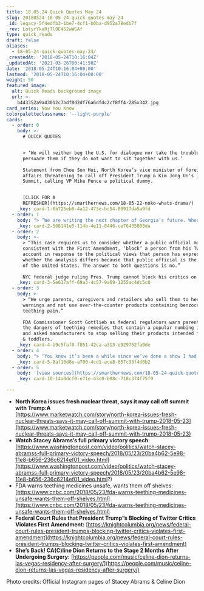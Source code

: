 ```yaml
---
title: 18.05.24 Quick Quotes May 24
slug: 20180524-18-05-24-quick-quotes-may-24
_id: legacy-5f4edfb3-1be7-4cf1-b0ba-d952a78edb7f
_rev: LotyrYkaRjTl0E452wWGAf
type: quick_reads
draft: false
aliases:
  - 18-05-24-quick-quotes-may-24/
_createdAt: '2018-05-24T10:16:04Z'
_updatedAt: '2021-03-26T00:41:50Z'
date: '2018-05-24T10:16:04+00:00'
lastmod: '2018-05-24T10:16:04+00:00'
weight: 50
featured_image:
  alt: Quick Reads background image
  url: >-
    b443352a9a43012c7bdf8d2df76a6dfdc2cf8ff4-285x342.jpg
card_series: Now You Know
colorpaletteclassname: '--light-purple'
cards:
  - order: 0
    body: >-
      # QUICK QUOTES


      > ‘We will neither beg the U.S. for dialogue nor take the trouble to
      persuade them if they do not want to sit together with us.’  
        
      Statement from Choe Son Hui, North Korea’s vice minister of foreign
      affairs threatening to call off President Trump & Kim Jong Un's June 12th
      Summit, calling VP Mike Pence a political dummy.


      [CLICK FOR A
      REFRESHER](https://smarthernews.com/18-05-22-noko-whats-drama/)
    _key: card-1-6b725eb0-4a12-473e-bc54-80917da5a9fd
  - order: 1
    body: "> “We are writing the next chapter of Georgia’s future. Where no one is unseen, no one is unheard, and no one is uninspired. We are writing a history of a Georgia where we prosper a\x14 together.”  \n  \n  \nStacey Abrams, in her May 22 victory speech after becoming Georgia's Democratic candidate for governor and our country's FIRST black female major-party gubernatorial nominee."
    _key: card-2-568141e5-114b-4e11-8446-ce76435808da
  - order: 2
    body: >-
      > “This case requires us to consider whether a public official may,
      consistent with the First Amendment, ‘block’ a person from his Twitter
      account in response to the political views that person has expressed, and
      whether the analysis differs because that public official is the President
      of the United States. The answer to both questions is no.”  
        
      NYC federal judge ruling Pres. Trump cannot block his critics on Twitter.
    _key: card-3-5e617aff-69a3-4c57-9a69-1255ac4dc5c0
  - order: 3
    body: >-
      > “We urge parents, caregivers and retailers who sell them to heed our
      warnings and not use over-the-counter products containing benzocaine for
      teething pain.”  
        
      FDA Commissioner Scott Gottlieb as federal regulators warn parents about
      the dangers of teething remedies that contain a popular numbing ingredient
      and asked manufacturers to stop selling their products intended for babies
      & toddlers.
    _key: card-4-b9c5faf0-f851-42ca-a313-e929752fa0de
  - order: 4
    body: "> ‘You know it’s been a while since we’ve done a show I had a little health issue a\x14 don’t we all…. But I have to tell you, I’m extremely happy to be back. The stage is kind of my home away from home and I have to admit I can barely stand on my feet tonight as I am a little bit nervous.’  \n  \nCeline Dion, on May 22 return to the stage two months after cancelling a series of Las Vegas shows in order to undergo a minimally invasive surgery."
    _key: card-5-8af16d8e-a700-4cd1-ace8-657c33f4d0b2
  - order: 5
    body: '[view sources](https://smarthernews.com/18-05-24-quick-quotes-may-24/)'
    _key: card-10-14a0dcf0-e71e-43c0-b08c-718c374f75f9

---
```

* **North Korea issues fresh nuclear threat, says it may call off summit with Trump:A**  
[https://www.marketwatch.com/story/north-korea-issues-fresh-nuclear-threats-says-it-may-call-off-summit-with-trump-2018-05-23](https://www.marketwatch.com/story/north-korea-issues-fresh-nuclear-threats-says-it-may-call-off-summit-with-trump-2018-05-23)
* **Watch Stacey Abrams’s full primary victory speech**: [https://www.washingtonpost.com/video/politics/watch-stacey-abramss-full-primary-victory-speech/2018/05/23/20ba4b62-5e98-11e8-b656-236c6214ef01_video.html](https://www.washingtonpost.com/video/politics/watch-stacey-abramss-full-primary-victory-speech/2018/05/23/20ba4b62-5e98-11e8-b656-236c6214ef01_video.html?)
* FDA warns teething medicines unsafe, wants them off shelves:  
[https://www.cnbc.com/2018/05/23/fda-warns-teething-medicines-unsafe-wants-them-off-shelves.html](https://www.cnbc.com/2018/05/23/fda-warns-teething-medicines-unsafe-wants-them-off-shelves.html)
* **Federal Court Rules that President Trump”s Blocking of Twitter Critics Violates First Amendment:** [https://knightcolumbia.org/news/federal-court-rules-president-trumps-blocking-twitter-critics-violates-first-amendment](https://knightcolumbia.org/news/federal-court-rules-president-trumps-blocking-twitter-critics-violates-first-amendment)
* **She’s Back! CA(C)line Dion Returns to the Stage 2 Months After Undergoing Surgery:** [https://people.com/music/celine-dion-returns-las-vegas-residency-after-surgery/](https://people.com/music/celine-dion-returns-las-vegas-residency-after-surgery/)

Photo credits: Official Instagram pages of Stacey Abrams & Celine Dion
